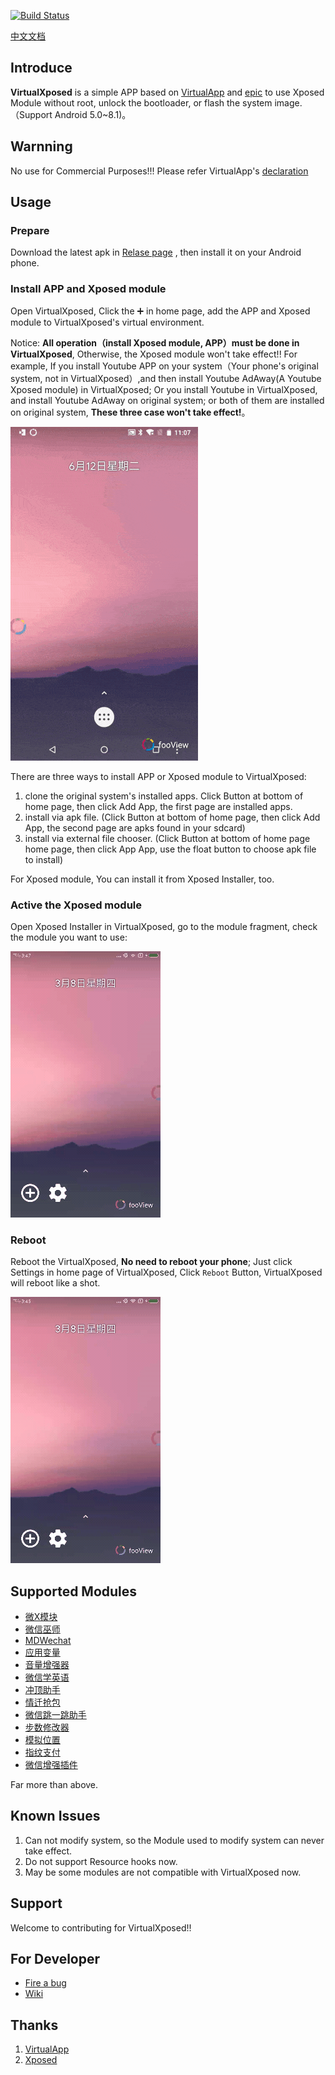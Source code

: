 [![Build Status](https://travis-ci.org/android-hacker/VirtualXposed.svg?branch=exposed)](https://travis-ci.org/android-hacker/VirtualXposed)

[中文文档](CHINESE.md "中文")

Introduce
------------
**VirtualXposed** is a simple APP based on [VirtualApp](https://github.com/asLody/VirtualApp) and [epic](https://github.com/tiann/epic) to use Xposed Module without root, unlock the bootloader, or flash the system image.（Support Android 5.0~8.1)。

Warnning
-----------

No use for Commercial Purposes!!!  Please refer VirtualApp's [declaration](https://github.com/asLody/VirtualApp) 

Usage
-------

### Prepare

Download the latest apk in [Relase page](https://github.com/android-hacker/VirtualXposed/releases) , then install it on your Android phone.

### Install APP and Xposed module

Open VirtualXposed, Click the ➕ in home page, add the APP and Xposed module to VirtualXposed's virtual environment.

Notice: **All operation（install Xposed module, APP）must be done in VirtualXposed**, Otherwise, the Xposed module won't take effect!! For example, If you install Youtube APP on your system（Your phone's original system, not in VirtualXposed）,and then install Youtube AdAway(A Youtube Xposed module) in VirtualXposed; Or you install Youtube in VirtualXposed, and install Youtube AdAway on original system; or both of them are installed on original system, **These three case won't take effect!**。

![How to install](https://raw.githubusercontent.com/tiann/arts/master/vxp_install.gif)

There are three ways to install APP or Xposed module to VirtualXposed:

1. clone the original system's installed apps. Click Button at bottom of home page, then click Add App, the first page are installed apps.
2. install via apk file. (Click Button at bottom of home page, then click Add App, the second page are apks found in your sdcard)
3. install via external file chooser. (Click Button at bottom of home page home page, then click App App, use the float button to choose apk file to install)

For Xposed module, You can install it from Xposed Installer, too.

### Active the Xposed module

Open Xposed Installer in VirtualXposed, go to the module fragment, check the module you want to use:

![How to active module](https://raw.githubusercontent.com/tiann/arts/master/vxp_active.gif)

### Reboot

Reboot the VirtualXposed, **No need to reboot your phone**; Just click Settings in home page of VirtualXposed, Click `Reboot` Button, VirtualXposed will reboot like a shot. 

![How to reboot](https://raw.githubusercontent.com/tiann/arts/master/vxp_reboot.gif)

Supported Modules
--------------------

- [微X模块][wx]
- [微信巫师][wxws]
- [MDWechat][mdwechat]
- [应用变量][yybl]
- [音量增强器][ylzqq]
- [微信学英语][wxxyy]
- [冲顶助手][cdzs]
- [情迁抢包][qqqb]
- [微信跳一跳助手][ttzs]
- [步数修改器][bsxg]
- [模拟位置][mnwz]
- [指纹支付][zwzf]
- [微信增强插件][wxzqcj]

Far more than above.

Known Issues
-------------

1. Can not modify system, so the Module used to modify system can never take effect.
2. Do not support Resource hooks now.
3. May be some modules are not compatible with VirtualXposed now.

Support
-----------

Welcome to contributing for VirtualXposed!!

For Developer
--------------

- [Fire a bug](https://github.com/android-hacker/exposed/issues)
- [Wiki](https://github.com/android-hacker/VirtualXposed/wiki)

Thanks
-------

1. [VirtualApp](https://github.com/asLody/VirtualApp)
2. [Xposed](https://github.com/rovo89/Xposed)

[wx]: https://pan.baidu.com/s/1hrOzCnq#list/path=%2Freleases%2Fapk&parentPath=%2Freleases
[wxws]: https://github.com/Gh0u1L5/WechatMagician/releases
[yybl]: https://www.coolapk.com/apk/com.sollyu.xposed.hook.model
[ylzqq]: https://github.com/bin456789/Unblock163MusicClient-Xposed/releases
[wxxyy]: https://www.coolapk.com/apk/com.hiwechart.translate
[cdzs]: https://www.coolapk.com/apk/com.gy.xposed.cddh
[qqqb]: http://repo.xposed.info/module/cn.qssq666.redpacket
[ttzs]: http://repo.xposed.info/module/com.emily.mmjumphelper
[mnwz]: https://www.coolapk.com/apk/com.rong.xposed.fakelocation
[zwzf]: https://github.com/android-hacker/Xposed-Fingerprint-pay/releases
[bsxg]: https://www.coolapk.com/apk/com.specher.sm
[mdwechat]: https://github.com/Blankeer/MDWechat
[wxzqcj]:https://github.com/firesunCN/WechatEnhancement